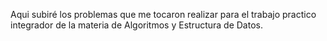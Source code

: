 Aqui subiré los problemas que me tocaron realizar para el trabajo practico integrador de la materia de Algoritmos y Estructura de Datos.
